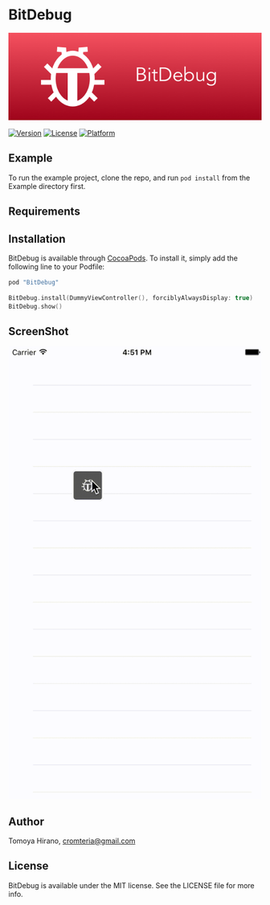 # BitDebug

![](https://raw.githubusercontent.com/noppefoxwolf/BitDebug/master/readme/logo.png)

[![Version](https://img.shields.io/cocoapods/v/BitDebug.svg?style=flat)](http://cocoapods.org/pods/BitDebug)
[![License](https://img.shields.io/cocoapods/l/BitDebug.svg?style=flat)](http://cocoapods.org/pods/BitDebug)
[![Platform](https://img.shields.io/cocoapods/p/BitDebug.svg?style=flat)](http://cocoapods.org/pods/BitDebug)

## Example

To run the example project, clone the repo, and run `pod install` from the Example directory first.

## Requirements

## Installation

BitDebug is available through [CocoaPods](http://cocoapods.org). To install
it, simply add the following line to your Podfile:

```ruby
pod "BitDebug"
```

```swift
BitDebug.install(DummyViewController(), forciblyAlwaysDisplay: true)
BitDebug.show()
```

## ScreenShot

![](https://raw.githubusercontent.com/noppefoxwolf/BitDebug/master/readme/sample.gif)

## Author

Tomoya Hirano, cromteria@gmail.com

## License

BitDebug is available under the MIT license. See the LICENSE file for more info.
